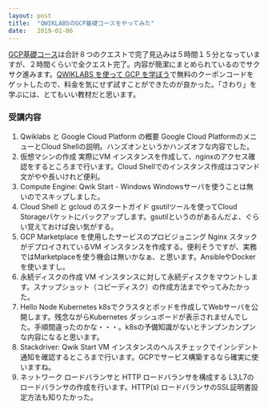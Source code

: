 ```yaml
---
layout: post
title:  "QWIKLABSのGCP基礎コースをやってみた"
date:   2019-01-06
---
```


[GCP基礎コース](https://www.qwiklabs.com/quests/23)は合計８つのクエストで完了見込みは５時間１５分となっていますが、２時間くらいで全クエスト完了。内容が簡潔にまとめられているのでサクサク進みます。[QWIKLABS を使って GCP を学ぼう](https://developers-jp.googleblog.com/2018/12/japan-cloud-study-jams-trial-event.html)で無料のクーポンコードをゲットしたので、料金を気にせず試すことができたのが良かった。「さわり」を学ぶには、とてもいい教材だと思います。

### 受講内容
1. Qwiklabs と Google Cloud Platform の概要
Google Cloud PlatformのメニューとCloud Shellの説明。ハンズオンというかハンズオフな内容でした。
1. 仮想マシンの作成
実際にVM インスタンスを作成して、nginxのアクセス確認をするところまで行います。Cloud Shellでのインスタンス作成はコマンド文がやや長いけれど便利。
1. Compute Engine: Qwik Start - Windows
Windowsサーバを使うことは無いのでスキップしました。
1. Cloud Shell と gcloud のスタートガイド
gsutilツールを使ってCloud Storageバケットにバックアップします。gsutilというのがあるんだよ、ぐらい覚えておけば良い気がする。
1. GCP Marketplace を使用したサービスのプロビジョニング
Nginx スタックがデプロイされているVM インスタンスを作成する。便利そうですが、実務ではMarketplaceを使う機会は無いかなぁ、と思います。AnsibleやDockerを使いますし。
1. 永続ディスクの作成
VM インスタンスに対して永続ディスクをマウントします。スナップショット（コピーディスク）の作成方法までやってみたかった。
1. Hello Node Kubernetes
k8sでクラスタとポッドを作成してWebサーバを公開します。残念ながらKubernetes ダッシュボードが表示されませんでした。手順間違ったのかな・・・。k8sの予備知識がないとチンプンカンプンな内容になると思います。
1. Stackdriver: Qwik Start
VM インスタンスのヘルスチェックでインシデント通知を確認するところまで行います。GCPでサービス構築するなら確実に使いますね。
1. ネットワーク ロードバランサと HTTP ロードバランサを構成する
L3,L7のロードバランサの作成を行います。HTTP(s) ロードバランサのSSL証明書設定方法も知りたかった。
